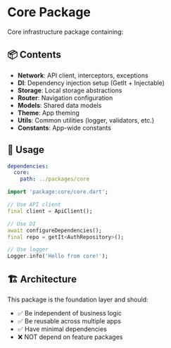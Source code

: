 # Core Package

Core infrastructure package containing:

## 📦 Contents

- **Network**: API client, interceptors, exceptions
- **DI**: Dependency injection setup (GetIt + Injectable)
- **Storage**: Local storage abstractions
- **Router**: Navigation configuration
- **Models**: Shared data models
- **Theme**: App theming
- **Utils**: Common utilities (logger, validators, etc.)
- **Constants**: App-wide constants

## 🔧 Usage

```yaml
dependencies:
  core:
    path: ../packages/core
```

```dart
import 'package:core/core.dart';

// Use API client
final client = ApiClient();

// Use DI
await configureDependencies();
final repo = getIt<AuthRepository>();

// Use logger
Logger.info('Hello from core!');
```

## 🏗️ Architecture

This package is the foundation layer and should:
- ✅ Be independent of business logic
- ✅ Be reusable across multiple apps
- ✅ Have minimal dependencies
- ❌ NOT depend on feature packages

